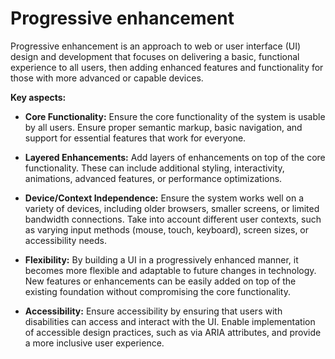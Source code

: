 # Progressive enhancement

Progressive enhancement is an approach to web or user interface (UI) design and development that focuses on delivering a basic, functional experience to all users, then adding enhanced features and functionality for those with more advanced or capable devices.

**Key aspects:**

* **Core Functionality:** Ensure the core functionality of the system is usable by all users. Ensure proper semantic markup, basic navigation, and support for essential features that work for everyone.

* **Layered Enhancements:** Add layers of enhancements on top of the core functionality. These can include additional styling, interactivity, animations, advanced features, or performance optimizations.

* **Device/Context Independence:** Ensure the system works well on a variety of devices, including older browsers, smaller screens, or limited bandwidth connections. Take into account different user contexts, such as varying input methods (mouse, touch, keyboard), screen sizes, or accessibility needs.

* **Flexibility:** By building a UI in a progressively enhanced manner, it becomes more flexible and adaptable to future changes in technology. New features or enhancements can be easily added on top of the existing foundation without compromising the core functionality.

* **Accessibility:** Ensure accessibility by ensuring that users with disabilities can access and interact with the UI. Enable implementation of accessible design practices, such as via ARIA attributes, and provide a more inclusive user experience.
